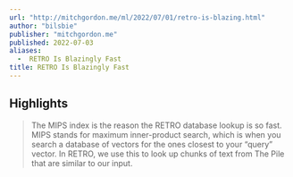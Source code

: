 ```yaml
---
url: "http://mitchgordon.me/ml/2022/07/01/retro-is-blazing.html"
author: "bilsbie"
publisher: "mitchgordon.me"
published: 2022-07-03
aliases:
  -  RETRO Is Blazingly Fast
title: RETRO Is Blazingly Fast
---
```


## Highlights
> The MIPS index is the reason the RETRO database lookup is so fast. MIPS stands for maximum inner-product search, which is when you search a database of vectors for the ones closest to your “query” vector. In RETRO, we use this to look up chunks of text from The Pile that are similar to our input.

